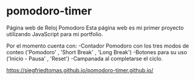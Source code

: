 # pomodoro-timer
Página web de Reloj Pomodoro
Esta página web es mi primer proyecto utilizando JavaScript para mi portfolio.

Por el momento cuenta con: 
-Contador Pomodoro con los tres modos de conteo ('Pomodoro' , 'Short Break' , 'Long Break')
-Botones para su uso ('Inicio - Pausa' , 'Reset')
-Campanada al completarse el ciclo.

https://siegfriedtomas.github.io/pomodoro-timer.github.io/
